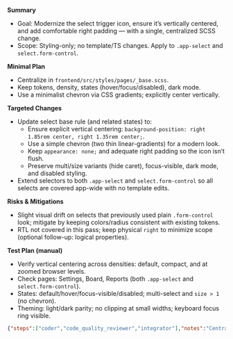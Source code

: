 **Summary**
- Goal: Modernize the select trigger icon, ensure it’s vertically centered, and add comfortable right padding — with a single, centralized SCSS change.
- Scope: Styling-only; no template/TS changes. Apply to `.app-select` and `select.form-control`.

**Minimal Plan**
- Centralize in `frontend/src/styles/pages/_base.scss`.
- Keep tokens, density, states (hover/focus/disabled), dark mode.
- Use a minimalist chevron via CSS gradients; explicitly center vertically.

**Targeted Changes**
- Update select base rule (and related states) to:
  - Ensure explicit vertical centering: `background-position: right 1.85rem center, right 1.35rem center;`.
  - Use a simple chevron (two thin linear-gradients) for a modern look.
  - Keep `appearance: none;` and adequate right padding so the icon isn’t flush.
  - Preserve multi/size variants (hide caret), focus-visible, dark mode, and disabled styling.
- Extend selectors to both `.app-select` and `select.form-control` so all selects are covered app-wide with no template edits.

**Risks & Mitigations**
- Slight visual drift on selects that previously used plain `.form-control` look; mitigate by keeping colors/radius consistent with existing tokens.
- RTL not covered in this pass; keep physical `right` to minimize scope (optional follow-up: logical properties).

**Test Plan (manual)**
- Verify vertical centering across densities: default, compact, and at zoomed browser levels.
- Check pages: Settings, Board, Reports (both `.app-select` and `select.form-control`).
- States: default/hover/focus-visible/disabled; multi-select and `size > 1` (no chevron).
- Theming: light/dark parity; no clipping at small widths; keyboard focus ring visible.

```json
{"steps":["coder","code_quality_reviewer","integrator"],"notes":"Centralize a single SCSS update in frontend/src/styles/pages/_base.scss to modernize the select trigger: explicitly center the chevron vertically with `background-position: right <offset> center`, switch to a minimalist chevron via two linear-gradients, retain adequate right padding, preserve states (hover/focus/disabled), dark mode, and multi/size variants. Apply to both `.app-select` and `select.form-control` to cover the app without template changes.","tests":"Build the frontend and visually verify on Settings, Board, and Reports pages: (1) trigger icon is vertically centered, (2) right padding provides comfortable space, (3) states (default/hover/focus-visible/disabled) render correctly, (4) multi-select/size>1 hides chevron, (5) light/dark parity, (6) no clipping at small widths and at different zoom levels."}
```